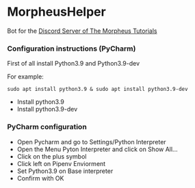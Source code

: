 # MorpheusHelper
Bot for the [Discord Server of The Morpheus Tutorials](https://discord.gg/NhaexcsGyX)

### Configuration instructions (PyCharm)

First of all install Python3.9 and Python3.9-dev 

For example:

`sudo apt install python3.9 & sudo apt install python3.9-dev ` 

* Install python3.9
* Install python3.9-dev

### PyCharm configuration 

* Open Pycharm and go to Settings/Python Interpreter
* Open the Menu Pyton Interpreter and click on Show All...
* Click on the plus symbol 
* Click left on Pipenv Enviorment
* Set Python3.9 on Base interpreter 
* Confirm with OK




